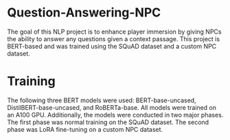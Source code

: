 # Question-Answering-NPC
The goal of this NLP project is to enhance player immersion by giving NPCs the ability to answer any questions given a context passage. This project is BERT-based and was trained using the SQuAD dataset and a custom NPC dataset.

# Training
The following three BERT models were used: BERT-base-uncased, DistilBERT-base-uncased, and RoBERTa-base. All models were trained on an A100 GPU. Additionally, the models were conducted in two major phases. The first phase was normal training on the SQuAD dataset. The second phase was LoRA fine-tuning on a custom NPC dataset.
